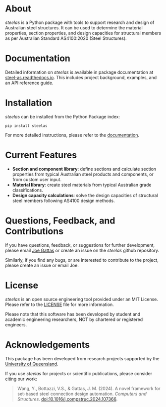 # About
*steelas* is a Python package with tools to support research and design of Australian steel structures. It can be used to determine the material properties, section properties, and design capacities for structural members as per Australian Standard AS4100:2020 (Steel Structures). 

# Documentation
Detailed information on *steelas* is available in package documentation at [steel-as.readthedocs.io](https://steel-as.readthedocs.io/). This includes project background, examples, and an API reference guide.

# Installation
*steelas* can be installed from the Python Package index:
```
pip install steelas
```

For more detailed instructions, please refer to the [documentation]([https://steel-as.readthedocs.io]).

# Current Features
- **Section and component library**: define sections and calculate section properties from typical Australian steel products and components, or from custom user input. 
- **Material library**: create steel materials from typical Australian grade classifications.
- **Design capacity calculations**: solve the design capacities of structural steel members following AS4100 design methods.

# Questions, Feedback, and Contributions 
If you have questions, feedback, or suggestions for further development, please email [Joe Gattas](https://researchers.uq.edu.au/researcher/9443) or create an issue on the *steelas* github repository.

Similarly, if you find any bugs, or are interested to contribute to the project, please create an issue or email Joe.


# License 
*steelas* is an open source engineering tool provided under an MIT License. Please refer to the [LICENSE](./LICENSE.md) file for more information. 

Please note that this software has been developed by student and academic engineering researchers, NOT by chartered or registered engineers. 

# Acknowledgements
This package has been developed from research projects supported by the [University of Queensland](https://civil.uq.edu.au/).

If you use *steelas* for projects or scientific publications, please consider citing our work:
> Wang, Y., Bottazzi, V.S., & Gattas, J. M. (2024). A novel framework for set-based steel connection design automation. *Computers and Structures*. [doi:10.1016/j.compstruc.2024.107366](https://doi.org/10.1016/j.compstruc.2024.107366).
